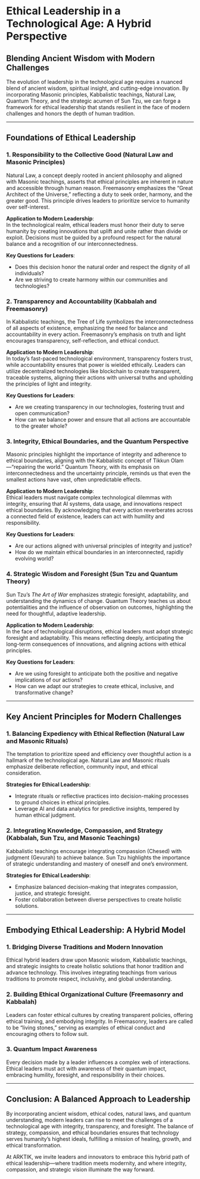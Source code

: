 # Ethical Leadership in a Technological Age: A Hybrid Perspective

## Blending Ancient Wisdom with Modern Challenges

The evolution of leadership in the technological age requires a nuanced blend of ancient wisdom, spiritual insight, and cutting-edge innovation. By incorporating Masonic principles, Kabbalistic teachings, Natural Law, Quantum Theory, and the strategic acumen of Sun Tzu, we can forge a framework for ethical leadership that stands resilient in the face of modern challenges and honors the depth of human tradition.

---

## Foundations of Ethical Leadership

### 1. Responsibility to the Collective Good (Natural Law and Masonic Principles)
Natural Law, a concept deeply rooted in ancient philosophy and aligned with Masonic teachings, asserts that ethical principles are inherent in nature and accessible through human reason. Freemasonry emphasizes the “Great Architect of the Universe,” reflecting a duty to seek order, harmony, and the greater good. This principle drives leaders to prioritize service to humanity over self-interest.

**Application to Modern Leadership**:  
In the technological realm, ethical leaders must honor their duty to serve humanity by creating innovations that uplift and unite rather than divide or exploit. Decisions must be guided by a profound respect for the natural balance and a recognition of our interconnectedness.

**Key Questions for Leaders**:
- Does this decision honor the natural order and respect the dignity of all individuals?
- Are we striving to create harmony within our communities and technologies?

### 2. Transparency and Accountability (Kabbalah and Freemasonry)
In Kabbalistic teachings, the Tree of Life symbolizes the interconnectedness of all aspects of existence, emphasizing the need for balance and accountability in every action. Freemasonry’s emphasis on truth and light encourages transparency, self-reflection, and ethical conduct.

**Application to Modern Leadership**:  
In today’s fast-paced technological environment, transparency fosters trust, while accountability ensures that power is wielded ethically. Leaders can utilize decentralized technologies like blockchain to create transparent, traceable systems, aligning their actions with universal truths and upholding the principles of light and integrity.

**Key Questions for Leaders**:
- Are we creating transparency in our technologies, fostering trust and open communication?
- How can we balance power and ensure that all actions are accountable to the greater whole?

### 3. Integrity, Ethical Boundaries, and the Quantum Perspective
Masonic principles highlight the importance of integrity and adherence to ethical boundaries, aligning with the Kabbalistic concept of Tikkun Olam—“repairing the world.” Quantum Theory, with its emphasis on interconnectedness and the uncertainty principle, reminds us that even the smallest actions have vast, often unpredictable effects.

**Application to Modern Leadership**:  
Ethical leaders must navigate complex technological dilemmas with integrity, ensuring that AI systems, data usage, and innovations respect ethical boundaries. By acknowledging that every action reverberates across a connected field of existence, leaders can act with humility and responsibility.

**Key Questions for Leaders**:
- Are our actions aligned with universal principles of integrity and justice?
- How do we maintain ethical boundaries in an interconnected, rapidly evolving world?

### 4. Strategic Wisdom and Foresight (Sun Tzu and Quantum Theory)
Sun Tzu’s *The Art of War* emphasizes strategic foresight, adaptability, and understanding the dynamics of change. Quantum Theory teaches us about potentialities and the influence of observation on outcomes, highlighting the need for thoughtful, adaptive leadership.

**Application to Modern Leadership**:  
In the face of technological disruptions, ethical leaders must adopt strategic foresight and adaptability. This means reflecting deeply, anticipating the long-term consequences of innovations, and aligning actions with ethical principles.

**Key Questions for Leaders**:
- Are we using foresight to anticipate both the positive and negative implications of our actions?
- How can we adapt our strategies to create ethical, inclusive, and transformative change?

---

## Key Ancient Principles for Modern Challenges

### 1. Balancing Expediency with Ethical Reflection (Natural Law and Masonic Rituals)
The temptation to prioritize speed and efficiency over thoughtful action is a hallmark of the technological age. Natural Law and Masonic rituals emphasize deliberate reflection, community input, and ethical consideration.

**Strategies for Ethical Leadership**:
- Integrate rituals or reflective practices into decision-making processes to ground choices in ethical principles.
- Leverage AI and data analytics for predictive insights, tempered by human ethical judgment.

### 2. Integrating Knowledge, Compassion, and Strategy (Kabbalah, Sun Tzu, and Masonic Teachings)
Kabbalistic teachings encourage integrating compassion (Chesed) with judgment (Gevurah) to achieve balance. Sun Tzu highlights the importance of strategic understanding and mastery of oneself and one’s environment.

**Strategies for Ethical Leadership**:
- Emphasize balanced decision-making that integrates compassion, justice, and strategic foresight.
- Foster collaboration between diverse perspectives to create holistic solutions.

---

## Embodying Ethical Leadership: A Hybrid Model

### 1. Bridging Diverse Traditions and Modern Innovation
Ethical hybrid leaders draw upon Masonic wisdom, Kabbalistic teachings, and strategic insights to create holistic solutions that honor tradition and advance technology. This involves integrating teachings from various traditions to promote respect, inclusivity, and global understanding.

### 2. Building Ethical Organizational Culture (Freemasonry and Kabbalah)
Leaders can foster ethical cultures by creating transparent policies, offering ethical training, and embodying integrity. In Freemasonry, leaders are called to be “living stones,” serving as examples of ethical conduct and encouraging others to follow suit.

### 3. Quantum Impact Awareness
Every decision made by a leader influences a complex web of interactions. Ethical leaders must act with awareness of their quantum impact, embracing humility, foresight, and responsibility in their choices.

---

## Conclusion: A Balanced Approach to Leadership

By incorporating ancient wisdom, ethical codes, natural laws, and quantum understanding, modern leaders can rise to meet the challenges of a technological age with integrity, transparency, and foresight. The balance of strategy, compassion, and ethical boundaries ensures that technology serves humanity’s highest ideals, fulfilling a mission of healing, growth, and ethical transformation.

At ARKTIK, we invite leaders and innovators to embrace this hybrid path of ethical leadership—where tradition meets modernity, and where integrity, compassion, and strategic vision illuminate the way forward.
